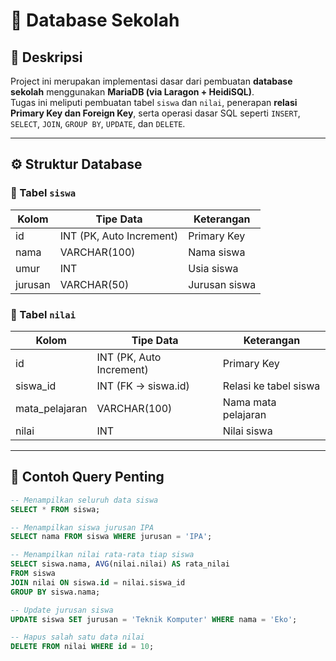 # 🏫 Database Sekolah

## 📘 Deskripsi
Project ini merupakan implementasi dasar dari pembuatan **database sekolah** menggunakan **MariaDB (via Laragon + HeidiSQL)**.  
Tugas ini meliputi pembuatan tabel `siswa` dan `nilai`, penerapan **relasi Primary Key dan Foreign Key**, serta operasi dasar SQL seperti `INSERT`, `SELECT`, `JOIN`, `GROUP BY`, `UPDATE`, dan `DELETE`.

---

## ⚙️ Struktur Database
### 🧱 Tabel `siswa`
| Kolom | Tipe Data | Keterangan |
|--------|------------|------------|
| id | INT (PK, Auto Increment) | Primary Key |
| nama | VARCHAR(100) | Nama siswa |
| umur | INT | Usia siswa |
| jurusan | VARCHAR(50) | Jurusan siswa |

### 🧩 Tabel `nilai`
| Kolom | Tipe Data | Keterangan |
|--------|------------|------------|
| id | INT (PK, Auto Increment) | Primary Key |
| siswa_id | INT (FK → siswa.id) | Relasi ke tabel siswa |
| mata_pelajaran | VARCHAR(100) | Nama mata pelajaran |
| nilai | INT | Nilai siswa |

---

## 💾 Contoh Query Penting
```sql
-- Menampilkan seluruh data siswa
SELECT * FROM siswa;

-- Menampilkan siswa jurusan IPA
SELECT nama FROM siswa WHERE jurusan = 'IPA';

-- Menampilkan nilai rata-rata tiap siswa
SELECT siswa.nama, AVG(nilai.nilai) AS rata_nilai
FROM siswa
JOIN nilai ON siswa.id = nilai.siswa_id
GROUP BY siswa.nama;

-- Update jurusan siswa
UPDATE siswa SET jurusan = 'Teknik Komputer' WHERE nama = 'Eko';

-- Hapus salah satu data nilai
DELETE FROM nilai WHERE id = 10;


